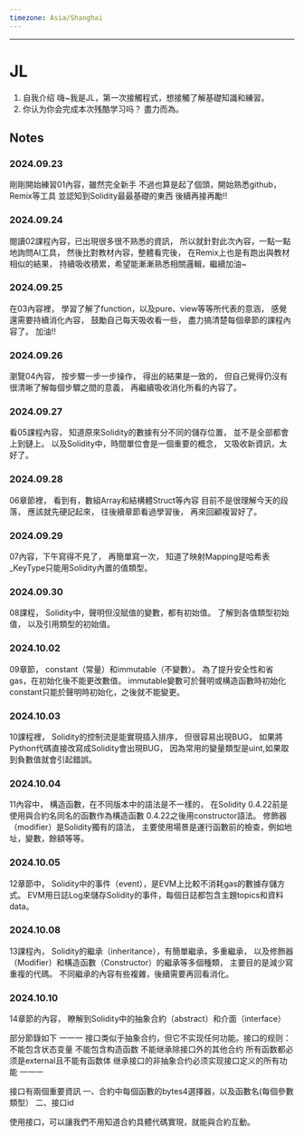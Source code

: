 ```yaml
---
timezone: Asia/Shanghai
---
```


---

# JL

1. 自我介绍
嗨~我是JL，第一次接觸程式，想接觸了解基礎知識和練習。
2. 你认为你会完成本次残酷学习吗？
盡力而為。   
## Notes

<!-- Content_START -->

### 2024.09.23
剛剛開始練習01內容，雖然完全新手
不過也算是起了個頭，開始熟悉github，Remix等工具
並認知到Solidity最最基礎的東西
後續再接再勵!!
### 2024.09.24
閱讀02課程內容，已出現很多很不熟悉的資訊，
所以就針對此次內容，一點一點地詢問AI工具，
然後比對教材內容，整體看完後，
在Remix上也是有跑出與教材相似的結果，
持續吸收積累，希望能漸漸熟悉相關邏輯，繼續加油~
### 2024.09.25
在03內容裡，
學習了解了function，以及pure、view等等所代表的意涵，
感覺還需要持續消化內容，
鼓勵自己每天吸收看一些，
盡力搞清楚每個章節的課程內容了。
加油!!
### 2024.09.26
瀏覽04內容，
按步驟一步一步操作，
得出的結果是一致的，
但自己覺得仍沒有很清晰了解每個步驟之間的意義，
再繼續吸收消化所看的內容了。
### 2024.09.27
看05課程內容，
知道原來Solidity的數據有分不同的儲存位置，
並不是全部都會上到鏈上。
以及Solidity中，時間單位會是一個重要的概念，
又吸收新資訊，太好了。
### 2024.09.28
06章節裡，
看到有，數組Array和結構體Struct等內容
目前不是很理解今天的段落，
應該就先硬記起來，
往後續章節看過學習後，
再來回顧複習好了。
### 2024.09.29
07內容，下午寫得不見了，
再簡單寫一次，
知道了映射Mapping是哈希表
_KeyType只能用Solidity內置的值類型。
### 2024.09.30
08課程，
Solidity中，聲明但沒賦值的變數，都有初始值。
了解到各值類型初始值，
以及引用類型的初始值。
### 2024.10.02
09章節，
constant（常量）和immutable（不變數）。
為了提升安全性和省gas，在初始化後不能更改數值。
immutable變數可於聲明或構造函數時初始化
constant只能於聲明時初始化，之後就不能變更。
### 2024.10.03
10課程裡，
Solidity的控制流是能實現插入排序，
但很容易出現BUG，
如果將Python代碼直接改寫成Solidity會出現BUG，
因為常用的變量類型是uint,如果取到負數值就會引起錯誤。

### 2024.10.04
11內容中，
構造函數，在不同版本中的語法是不一樣的，
在Solidity 0.4.22前是使用與合約名同名的函數作為構造函數
0.4.22之後用constructor語法。
修飾器（modifier）是Solidity獨有的語法，
主要使用場景是運行函數前的檢查，例如地址，變數，餘額等等。
### 2024.10.05
12章節中，
Solidity中的事件（event），是EVM上比較不消耗gas的數據存儲方式。
EVM用日誌Log來儲存Solidity的事件，每個日誌都包含主題topics和資料data。
### 2024.10.08
13課程內，
Solidity的繼承（inheritance），有簡單繼承，多重繼承，
以及修飾器（Modifier）和構造函數（Constructor）的繼承等多個種類，
主要目的是減少寫重複的代碼。
不同繼承的內容有些複雜，後續需要再回看消化。
### 2024.10.10
14章節的內容，
瞭解到Solidity中的抽象合約（abstract）和介面（interface）

部分節錄如下
一一一
接口类似于抽象合约，但它不实现任何功能。接口的规则：
不能包含状态变量
不能包含构造函数
不能继承除接口外的其他合约
所有函数都必须是external且不能有函数体
继承接口的非抽象合约必须实现接口定义的所有功能
一一一

接口有兩個重要資訊
一、合約中每個函數的bytes4選擇器，以及函數名(每個參數類型）
二、接口id

使用接口，可以讓我們不用知道合約具體代碼實現，就能與合約互動。


<!-- Content_END -->
